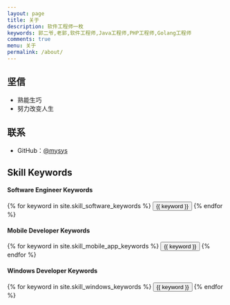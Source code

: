 ```yaml
---
layout: page
title: 关于
description: 软件工程师一枚
keywords: 郭二爷,老郭,软件工程师,Java工程师,PHP工程师,Golang工程师
comments: true
menu: 关于
permalink: /about/
---
```




## 坚信

* 熟能生巧
* 努力改变人生

## 联系

* GitHub：[@mysys](https://github.com/mysys)

## Skill Keywords

#### Software Engineer Keywords
<div class="btn-inline">
    {% for keyword in site.skill_software_keywords %}
    <button class="btn btn-outline" type="button">{{ keyword }}</button>
    {% endfor %}
</div>

#### Mobile Developer Keywords
<div class="btn-inline">
    {% for keyword in site.skill_mobile_app_keywords %}
    <button class="btn btn-outline" type="button">{{ keyword }}</button>
    {% endfor %}
</div>

#### Windows Developer Keywords
<div class="btn-inline">
    {% for keyword in site.skill_windows_keywords %}
    <button class="btn btn-outline" type="button">{{ keyword }}</button>
    {% endfor %}
</div>
